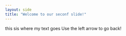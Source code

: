 ```yaml
---
layout: side
title: "Welcome to our seconf slide!"
---
```

this sis where my text goes 
Use the left arrow to go back! 

